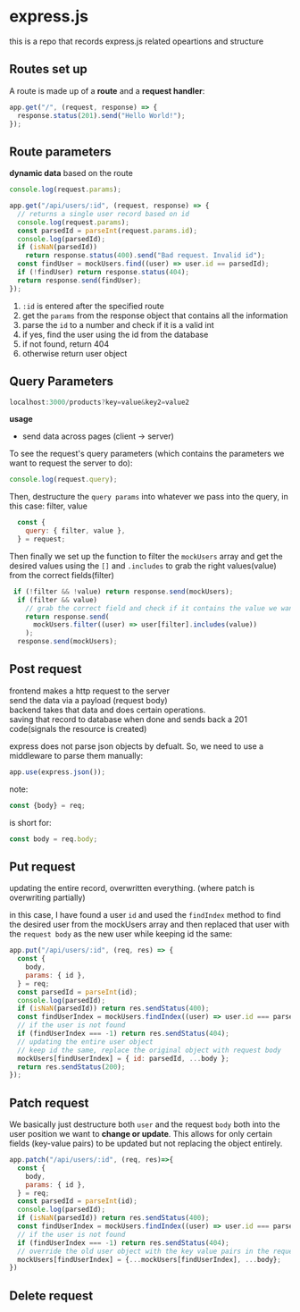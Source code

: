 # express.js

this is a repo that records express.js related opeartions and structure

## Routes set up

A route is made up of a **route** and a **request handler**:

```JavaScript
app.get("/", (request, response) => {
  response.status(201).send("Hello World!");
});
```

## Route parameters

**dynamic data** based on the route

```Javascript
console.log(request.params);
```

```Javascript
app.get("/api/users/:id", (request, response) => {
  // returns a single user record based on id
  console.log(request.params);
  const parsedId = parseInt(request.params.id);
  console.log(parsedId);
  if (isNaN(parsedId))
    return response.status(400).send("Bad request. Invalid id");
  const findUser = mockUsers.find((user) => user.id == parsedId);
  if (!findUser) return response.status(404);
  return response.send(findUser);
});
```

1. `:id` is entered after the specified route
2. get the `params` from the response object that contains all the information
3. parse the `id` to a number and check if it is a valid int
4. if yes, find the user using the id from the database
5. if not found, return 404
6. otherwise return user object

## Query Parameters

```Javascript
localhost:3000/products?key=value&key2=value2
```

**usage**

- send data across pages (client -> server)

To see the request's query parameters (which contains the parameters we
want to request the server to do):

```Javascript
console.log(request.query);
```

Then, destructure the `query params` into whatever we pass into the query, in this case: filter, value

```Javascript
  const {
    query: { filter, value },
  } = request;
```

Then finally we set up the function to filter the `mockUsers` array and get the desired values using the `[]` and `.includes` to grab the right values(value) from the correct fields(filter)

```Javascript
 if (!filter && !value) return response.send(mockUsers);
  if (filter && value)
    // grab the correct field and check if it contains the value we want
    return response.send(
      mockUsers.filter((user) => user[filter].includes(value))
    );
  response.send(mockUsers);
```

## Post request

frontend makes a http request to the server\
send the data via a payload (request body)\
backend takes that data and does certain operations.\
saving that record to database when done and sends back a 201 code(signals the resource is created)

express does not parse json objects by defualt. So, we need to use a middleware to parse them manually:

```Javascript
app.use(express.json());
```

note:

```Javascript
const {body} = req;
```

is short for:

```Javascript
const body = req.body;
```

## Put request

updating the entire record, overwritten everything. (where patch is overwriting partially)

in this case, I have found a user `id` and used the `findIndex` method to find the desired
user from the mockUsers array and then replaced that user with the `request body` as the new user while keeping id the same:

```Javascript
app.put("/api/users/:id", (req, res) => {
  const {
    body,
    params: { id },
  } = req;
  const parsedId = parseInt(id);
  console.log(parsedId);
  if (isNaN(parsedId)) return res.sendStatus(400);
  const findUserIndex = mockUsers.findIndex((user) => user.id === parsedId);
  // if the user is not found
  if (findUserIndex === -1) return res.sendStatus(404);
  // updating the entire user object
  // keep id the same, replace the original object with request body
  mockUsers[findUserIndex] = { id: parsedId, ...body };
  return res.sendStatus(200);
});

```

## Patch request
We basically just destructure both `user` and the request `body` both into the user position we want to **change or update**. This allows for only certain fields (key-value pairs) to be updated but not replacing the object entirely.

```Javascript
app.patch("/api/users/:id", (req, res)=>{
  const {
    body,
    params: { id },
  } = req;
  const parsedId = parseInt(id);
  console.log(parsedId);
  if (isNaN(parsedId)) return res.sendStatus(400);
  const findUserIndex = mockUsers.findIndex((user) => user.id === parsedId);
  // if the user is not found
  if (findUserIndex === -1) return res.sendStatus(404);
  // override the old user object with the key value pairs in the request body
  mockUsers[findUserIndex] = {...mockUsers[findUserIndex], ...body};
})
```

## Delete request
